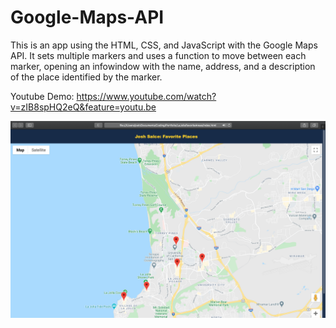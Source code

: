 # Google-Maps-API

This is an app using the HTML, CSS, and JavaScript with the Google Maps API. 
It sets multiple markers and uses a function to move between each marker, opening an infowindow with the name, address, and a description of the place identified by the marker.

Youtube Demo: https://www.youtube.com/watch?v=zIB8spHQ2eQ&feature=youtu.be

![alt text](https://github.com/joshsalce/Google-Maps-API/blob/main/map.png)
